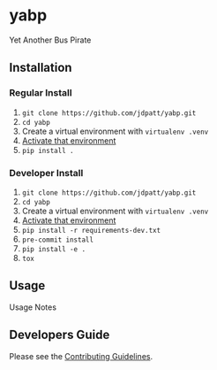 # yabp

Yet Another Bus Pirate

## Installation

### Regular Install

1. `git clone https://github.com/jdpatt/yabp.git`
2. `cd yabp`
3. Create a virtual environment with `virtualenv .venv`
4. [Activate that environment](https://virtualenv.pypa.io/en/latest/)
5. `pip install .`

### Developer Install

1. `git clone https://github.com/jdpatt/yabp.git`
2. `cd yabp`
3. Create a virtual environment with `virtualenv .venv`
4. [Activate that environment](https://virtualenv.pypa.io/en/latest/)
5. `pip install -r requirements-dev.txt`
6. `pre-commit install`
7. `pip install -e .`
8. `tox`

## Usage

Usage Notes

## Developers Guide

Please see the [Contributing Guidelines](CONTRIBUTING.md).
